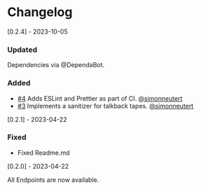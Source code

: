 # Changelog

[0.2.4] - 2023-10-05

### Updated

Dependencies via @DependaBot.

### Added

- [#4](https://github.com/simonneutert/papierkram-api-client/pull/4) Adds ESLint and Prettier as part of CI. [@simonneutert](https://github.com/simonneutert)
- [#3](https://github.com/simonneutert/papierkram-api-client/pull/3) Implements a sanitizer for talkback tapes. [@simonneutert](https://github.com/simonneutert)

[0.2.1] - 2023-04-22

### Fixed

- Fixed Readme.md

[0.2.0] - 2023-04-22

All Endpoints are now available.
